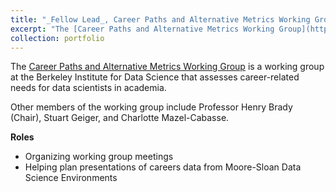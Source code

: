 ```yaml
---
title: "_Fellow Lead_, Career Paths and Alternative Metrics Working Group, Berkeley Institute for Data Science (October 2017 - present)"
excerpt: "The [Career Paths and Alternative Metrics Working Group](https://bids.berkeley.edu/working-groups/career-paths-and-alternative-metrics) is a working group at the Berkeley Institute for Data Science that assesses career-related needs for data scientists in academia."
collection: portfolio
---
```

The [Career Paths and Alternative Metrics Working Group](https://bids.berkeley.edu/working-groups/career-paths-and-alternative-metrics) is a working group at the Berkeley Institute for Data Science that assesses career-related needs for data scientists in academia.

Other members of the working group include Professor Henry Brady (Chair), Stuart Geiger, and Charlotte Mazel-Cabasse.

__Roles__

* Organizing working group meetings
* Helping plan presentations of careers data from Moore-Sloan Data Science Environments
